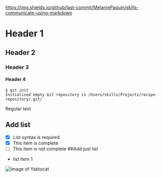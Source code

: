 https://img.shields.io/github/last-commit/MelaniePaquin/skills-communicate-using-markdown

# Header 1
## Header 2
### Header 3
#### Header 4

```
$ git init
Initialized empty Git repository in /Users/skills/Projects/recipe-repository/.git/
```
Regular text
## Add list
- [x] List syntax is required
- [x] This item is complete
- [ ] This item is not complete
##Add just list
- list item 1    
      
      
![Image of Yaktocat](https://octodex.github.com/images/yaktocat.png)
